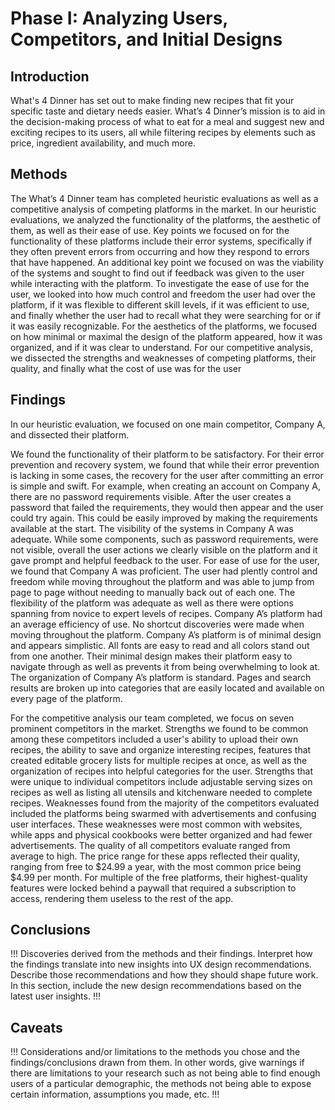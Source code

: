 # Phase I: Analyzing Users, Competitors, and Initial Designs

## Introduction

What's 4 Dinner has set out to make finding new recipes that fit your specific taste and dietary needs easier. What’s 4 Dinner’s mission is to aid in the decision-making process of what to eat for a meal and suggest new and exciting recipes to its users, all while filtering recipes by elements such as price, ingredient availability, and much more.

## Methods

The What’s 4 Dinner team has completed heuristic evaluations as well as a competitive analysis of competing platforms in the market. In our heuristic evaluations, we analyzed the functionality of the platforms, the aesthetic of them, as well as their ease of use. 
Key points we focused on for the functionality of these platforms include their error systems, specifically if they often prevent errors from occurring and how they respond to errors that have happened. An additional key point we focused on was the viability of the systems and sought to find out if feedback was given to the user while interacting with the platform. 
To investigate the ease of use for the user, we looked into how much control and freedom the user had over the platform, if it was flexible to different skill levels, if it was efficient to use, and finally whether the user had to recall what they were searching for or if it was easily recognizable.
For the aesthetics of the platforms, we focused on how minimal or maximal the design of the platform appeared, how it was organized, and if it was clear to understand.
For our competitive analysis, we dissected the strengths and weaknesses of competing platforms, their quality, and finally what the cost of use was for the user


## Findings

In our heuristic evaluation, we focused on one main competitor, Company A, and dissected their platform.

We found the functionality of their platform to be satisfactory. For their error prevention and recovery system, we found that while their error prevention is lacking in some cases, the recovery for the user after committing an error is simple and swift. For example, when creating an account on Company A, there are no password requirements visible. After the user creates a password that failed the requirements, they would then appear and the user could try again. This could be easily improved by making the requirements available at the start. The visibility of the systems in Company A was adequate. While some components, such as password requirements, were not visible, overall the user actions we clearly visible on the platform and it gave prompt and helpful feedback to the user.
For ease of use for the user, we found that Company A was proficient. The user had plently control and freedom while moving throughout the platform and was able to jump from page to page without needing to manually back out of each one. The flexibility of the platform was adequate as well as there were options spanning from novice to expert levels of recipes. Company A’s platform had an average efficiency of use. No shortcut discoveries were made when moving throughout the platform.
Company A’s platform is of minimal design and appears simplistic. All fonts are easy to read and all colors stand out from one another. Their minimal design makes their platform easy to navigate through as well as prevents it from being overwhelming to look at. The organization of Company A’s platform is standard. Pages and search results are broken up into categories that are easily located and available on every page of the platform.

For the competitive analysis our team completed, we focus on seven prominent competitors in the market.
Strengths we found to be common among these competitors included a user's ability to upload their own recipes, the ability to save and organize interesting recipes, features that created editable grocery lists for multiple recipes at once, as well as the organization of recipes into helpful categories for the user. Strengths that were unique to individual competitors include adjustable serving sizes on recipes as well as listing all utensils and kitchenware needed to complete recipes.
Weaknesses found from the majority of the competitors evaluated included the platforms being swarmed with advertisements and confusing user interfaces. These weaknesses were most common with websites, while apps and physical cookbooks were better organized and had fewer advertisements.
The quality of all competitors evaluate ranged from average to high. The price range for these apps reflected their quality, ranging from free to $24.99 a year, with the most common price being $4.99 per month. For multiple of the free platforms, their highest-quality features were locked behind a paywall that required a subscription to access, rendering them useless to the rest of the app.


## Conclusions

!!! Discoveries derived from the methods and their findings. Interpret how the findings translate into new insights into UX design recommendations. Describe those recommendations and how they should shape future work. In this section, include the new design recommendations based on the latest user insights. !!!

## Caveats

!!! Considerations and/or limitations to the methods you chose and the findings/conclusions drawn from them. In other words, give warnings if there are limitations to your research such as not being able to find enough users of a particular demographic, the methods not being able to expose certain information, assumptions you made, etc. !!!
